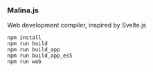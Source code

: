 
### Malina.js

Web development compiler, inspired by Svelte.js

```
npm install
npm run build
npm run build_app
npm run build_app_es5
npm run web
```
